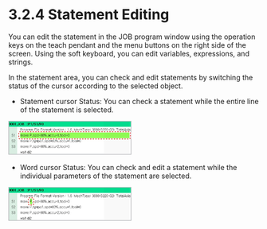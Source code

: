 # 3.2.4 Statement Editing

You can edit the statement in the JOB program window using the operation keys on the teach pendant and the menu buttons on the right side of the screen. Using the soft keyboard, you can edit variables, expressions, and strings.

In the statement area, you can check and edit statements by switching the status of the cursor according to the selected object.

* Statement cursor Status: You can check a statement while the entire line of the statement is selected.

![](../../../_assets/image_41.png)

* Word cursor Status: You can check and edit a statement while the individual parameters of the statement are selected.

![](../../../_assets/image_64.png)





